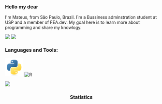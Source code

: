 ### Hello my dear

I'm Mateus, from São Paulo, Brazil. I´m a Bussiness adminstration student at USP and a member of FEA.dev. My goal here is to learn more about programming and share my knowlogy. 

<div> <a href="https://github.com/pamiomateus" target="_blank"><img src="https://img.shields.io/badge/GitHub-100000?style=for-the-badge&logo=github&logoColor=white" target="_blank"></a>
<a href="https://instagram.com/pamio_mateus" target="_blank"><img src="https://img.shields.io/badge/Instagram-E4405F?style=for-the-badge&logo=instagram&logoColor=white" target="_blank"></a>


<h3 align="left">Languages and Tools:</h3>
<p align="left">
<img src="https://raw.githubusercontent.com/teamedwardforever/Readme-Generator/71f25dd8b98329b168142a6b782a107b75eab178/svg/Skills/Languages/python-original.svg" alt="Python" width="60" height="60"/>
<img src="https://www.r-project.org/logo/Rlogo.png" alt="R" width="60" height="60"/>
</p>

<img src="https://user-images.githubusercontent.com/73097560/115834477-dbab4500-a447-11eb-908a-139a6edaec5c.gif"><h3 align="center">Statistics</h3>
<div align="center">
<a href="https://github.com/pamiomateus">



